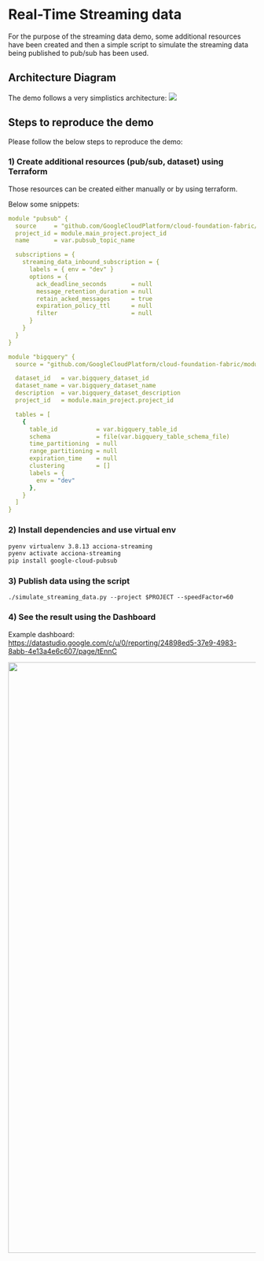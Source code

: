 # Real-Time Streaming data
For the purpose of the streaming data demo, some additional resources have been created and then a simple script to simulate the streaming data being published to pub/sub has been used.

## Architecture Diagram
The demo follows a very simplistics architecture:
<img src="../docs/streaming_data_diagram.svg" widht="1200">

## Steps to reproduce the demo
Please follow the below steps to reproduce the demo:

### 1) Create additional resources (pub/sub, dataset) using Terraform
Those resources can be created either manually or by using terraform. 

Below some snippets:

```yaml
module "pubsub" {
  source     = "github.com/GoogleCloudPlatform/cloud-foundation-fabric/modules/pubsub"
  project_id = module.main_project.project_id
  name       = var.pubsub_topic_name

  subscriptions = {
    streaming_data_inbound_subscription = {
      labels = { env = "dev" }
      options = {
        ack_deadline_seconds       = null
        message_retention_duration = null
        retain_acked_messages      = true
        expiration_policy_ttl      = null
        filter                     = null
      }
    }
  }
}

module "bigquery" {
  source = "github.com/GoogleCloudPlatform/cloud-foundation-fabric/modules/bigquery-dataset"

  dataset_id   = var.bigquery_dataset_id
  dataset_name = var.bigquery_dataset_name
  description  = var.bigquery_dataset_description
  project_id   = module.main_project.project_id

  tables = [
    {
      table_id           = var.bigquery_table_id
      schema             = file(var.bigquery_table_schema_file)
      time_partitioning  = null
      range_partitioning = null
      expiration_time    = null
      clustering         = []
      labels = {
        env = "dev"
      },
    }
  ]
}
```

### 2) Install dependencies and use virtual env
```bash
pyenv virtualenv 3.8.13 acciona-streaming
pyenv activate acciona-streaming
pip install google-cloud-pubsub 
```

### 3) Publish data using the script
```
./simulate_streaming_data.py --project $PROJECT --speedFactor=60
```

### 4) See the result using the Dashboard
Example dashboard: 
https://datastudio.google.com/c/u/0/reporting/24898ed5-37e9-4983-8abb-4e13a4e6c607/page/tEnnC

<img src="../docs/streaming_dash_screenshot.png" width="1200">
